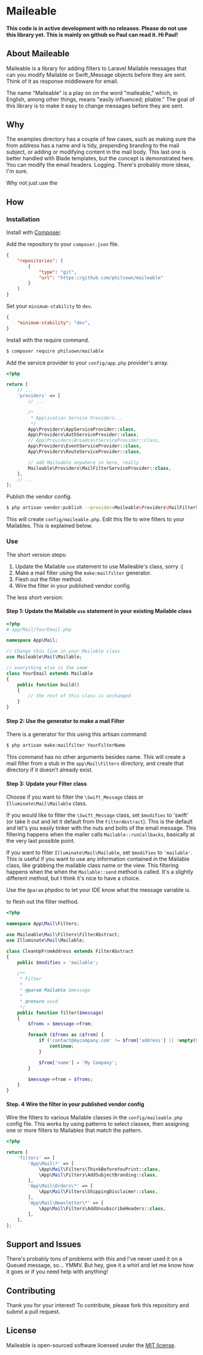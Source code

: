 # Maileable

#### This code is in active development with no releases. Please do not use this library yet. This is mainly on github so Paul can read it. Hi Paul!

## About Maileable

Maileable is a library for adding filters to Laravel Mailable messages that can you modify Mailable or Swift_Message objects before they are sent. Think of it as response middleware for email.

The name "Maileable" is a play on on the word "malleable," which, in English, among other things, means "easily influenced; pliable." The goal of this library is to make it easy to change messages before they are sent.

## Why

The examples directory has a couple of few cases, such as making sure the from address has a name and is tidy, prepending branding to the mail subject, or adding or modifying content in the mail body. This last one is better handled with Blade templates, but the concept is demonstrated here. You can modify the email headers. Logging. There's probably more ideas, I'm sure.

Why not just use the 

## How

### Installation

Install with [Composer](https://getcomposer.org/).

Add the repository to your `composer.json` file.

```json
{
    "repositories": [
        {
            "type": "git",
            "url": "https://github.com/philsown/maileable"
        }
    ]
}
```

Set your `minimum-stability` to `dev`.

```json
{
    "minimum-stability": "dev",
}
```

Install with the require command.

```bash
$ composer require philsown/mailable
```

Add the service provider to your `config/app.php` provider's array.

```php
<?php

return [
    // ...
    'providers' => [
        // ...

        /*
         * Application Service Providers...
         */
        App\Providers\AppServiceProvider::class,
        App\Providers\AuthServiceProvider::class,
        // App\Providers\BroadcastServiceProvider::class,
        App\Providers\EventServiceProvider::class,
        App\Providers\RouteServiceProvider::class,

        // add Maileable anywhere in here, really
        Maileable\Providers\MailFilterServiceProvider::class,
    ],
    // ...
];
```

Publish the vendor config.

```bash
$ php artisan vendor:publish --provider=Maileable\Providers\MailFilterServiceProvider --tag=config
```

This will create `config/maileable.php`. Edit this file to wire filters to your Mailables. This is explained below.

### Use

The short version steps:

1. Update the Mailable `use` statement to use Maileable's class, sorry :(
1. Make a mail filter using the `make:mailfilter` generator.
1. Flesh out the filter method.
1. Wire the filter in your published vendor config

The less short version:

#### Step 1: Update the Mailable `use` statement in your existing Mailable class

```php
<?php
# app/Mail/YourEmail.php

namespace App\Mail;

// Change this line in your Mailable class
use Maileable\Mail\Mailable;

// everything else is the same
class YourEmail extends Mailable
{
    public function build()
    {
        // the rest of this class is unchanged
    }
}
```

#### Step 2: Use the generator to make a mail Filter

There is a generator for this using this artisan command:

```bash
$ php artisan make:mailfilter YourFilterName
```

This command has no other arguments besides name. This will create a mail filter from a stub in the `app\Mail\Filters` directory, and create that directory if it doesn't already exist.

#### Step 3: Update your Filter class

Choose if you want to filter the `\Swift_Message` class or `Illuminate\Mail\Mailable` class.

If you would like to filter the `\Swift_Message` class, set `$modifies` to 'swift' (or take it out and let it default from the `FilterAbstract`). This is the default and let's you easily tinker with the nuts and bolts of the email message. This filtering happens when the mailer calls `Mailable::runCallbacks`, basically at the very last possible point.

If you want to filter `Illuminate\Mail\Mailable`, set `$modifies` to `'mailable'`. This is useful if you want to use any information contained in the Mailable class, like grabbing the mailable class name or the view. This filtering happens when the when the `Mailable::send` method is called. It's a slightly different method, but I think it's nice to have a choice.

Use the `@param` phpdoc to let your IDE know what the message variable is. 

to flesh out the filter method.

```php
<?php

namespace App\Mail\Filters;

use Maileable\Mail\Filters\FilterAbstract;
use Illuminate\Mail\Mailable;

class CleanUpFromAddress extends FilterAbstract
{
    public $modifies = 'mailable';

    /**
     * Filter
     *
     * @param Mailable $message
     *
     * @return void
     */
    public function filter($message)
    {
        $froms = $message->from;

        foreach ($froms as &$from) {
            if ('contact@mycompany.com' != $from['address'] || !empty($from['name'])) {
                continue;
            }

            $from['name'] = 'My Company';
        }

        $message->from = $froms;
    }
}
```

#### Step. 4 Wire the filter in your published vendor config

Wire the filters to various Mailable classes in the `config/maileable.php` config file. This works by using patterns to select classes, then assigning one or more filters to Mailables that match the pattern.

```php
<?php

return [
    'filters' => [
        'App\Mail\*' => [
            \App\Mail\Filters\ThinkBeforeYouPrint::class,
            \App\Mail\Filters\AddSubjectBranding::class,
        ],
        'App\Mail\Orders\*' => [
            \App\Mail\Filters\ShippingDisclaimer::class,
        ],
        'App\Mail\Newsletter\*' => [
            \App\Mail\Filters\AddUnsubscribeHeaders::class,
        ],
    ],
];
```

## Support and Issues

There's probably tons of problems with this and I've never used it on a Queued message, so... YMMV. But hey, give it a whirl and let me know how it goes or if you need help with anything!

## Contributing

Thank you for your interest! To contribute, please fork this repository and submit a pull request.

## License

Maileable is open-sourced software licensed under the [MIT license](http://opensource.org/licenses/MIT).
